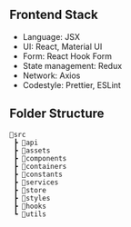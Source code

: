 ## Frontend Stack

- Language: JSX
- UI: React, Material UI
- Form: React Hook Form
- State management: Redux
- Network: Axios
- Codestyle: Prettier, ESLint

## Folder Structure

```
📂src
 ┣ 📂api
 ┣ 📂assets
 ┣ 📂components
 ┣ 📂containers
 ┣ 📂constants
 ┣ 📂services
 ┣ 📂store
 ┣ 📂styles
 ┣ 📂hooks
 ┗ 📂utils
```
